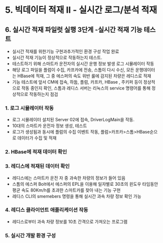 # 5. 빅데이터 적재 II - 실시간 로그/분석 적재
## 6. 실시간 적재 파일럿 실행 3단계 -실시간 적재 기능 테스트
- 실시간 적재를 위한기능 구현과추가적인 환경 구성 작업 완료
- 실시간 적재 기능이 정상적으로 작동하는지 테스트.
- 테스트하기 위해 스마트카 운전자의 실시간 운행 정보 발생 로그 시뮬레이터 작동
- 해당 로그 파일을 플럼이 수집, 카프카에 전송, 스톰이 다시 수신, 모든 운행데이터는 HBase에 적재, 그 중 에스퍼의 속도 위반 룰에 감지된 차량은 레디스로 적재
- 기능 테스트에 앞서 CM에 접속, 하둡, 플럼, 카프카, HBase , 주키퍼 등이 정상적으로 작동 중인지 확인, 스톰과 레디스 서버는 리눅스의 service 명령어를 통해 정상적으로 작동하는지 점검
### 1. 로그 시뮬레이터 작동
- 로그 시뮬레이터 설치된 Server 02에 접속, DriverLogMain을 작동.
- 10대의 스마트카 운전자 정보 생성, 테스트
- 로그가 생성됨과 동시에 플럼의 수집 이벤트 작동, 플럼>카프카>스톰>HBase순으로 데이터가 수집 및 적재
### 2. HBase에 적재 데이터 확인
### 3. 레디스에 적재된 데이터 확인
- 레디스에는 스마트카 운전 자 중 과속한 차량의 정보가 들어 있음
- 스톰의 에스퍼 Bolt에서 에스퍼의 EPL을 이용해 일자별로 30초의 윈도우 타임동안 평균 속도 80Km/h를 초과한 스마트카를 찾아 내는 기능 구현
- 레디스 CLI의 smemebers 명령을 통해 실시간 과속 차량 정보 확인 가능
### 4. 레디스 클라이언트 애플리케이션 작동
- 레디스로부터 과속 차량 정보를 10초 간격으로 가져오는 프로그램
### 5. 실시간 개발 환경 구성
